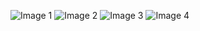 ![Image 1](images/Mockup1.jpg)
![Image 2](images/Mockup2.jpg)
![Image 3](images/Mockup3.jpg)
![Image 4](images/Mockup4.jpg)